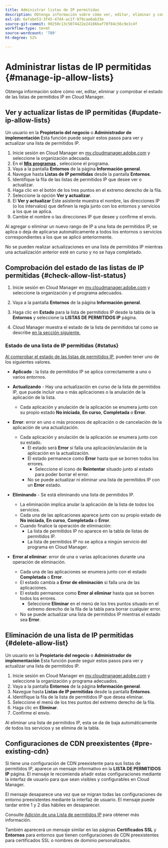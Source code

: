 ```yaml
---
title: Administrar listas de IP permitidas
description: Obtenga información sobre cómo ver, editar, eliminar y comprobar el estado de las listas de permitidos IP en Cloud Manager.
exl-id: 6efabe53-3f45-47d4-ac1f-979cae0ab33e
source-git-commit: 90250c13c5074422e24186baf78f84c56c9e3c4f
workflow-type: tm+mt
source-wordcount: '789'
ht-degree: 52%

---
```


# Administrar listas de IP permitidas {#manage-ip-allow-lists}

Obtenga información sobre cómo ver, editar, eliminar y comprobar el estado de las listas de permitidos IP en Cloud Manager.

## Ver y actualizar listas de IP permitidas {#update-ip-allow-lists}

Un usuario en la **Propietario del negocio** o **Administrador de implementación** Esta función puede seguir estos pasos para ver y actualizar una lista de permitidos IP.

1. Inicie sesión en Cloud Manager en [my.cloudmanager.adobe.com](https://my.cloudmanager.adobe.com/) y seleccione la organización adecuada.
1. En el **[Mis programas](/help/implementing/cloud-manager/getting-access-to-aem-in-cloud/editing-programs.md#my-programs)** , seleccione el programa.
1. Vaya a la pantalla **Entornos** de la página **Información general**.
1. Navegue hasta **Listas de IP permitidas** desde la pantalla **Entornos**.
1. Identifique la fila de las listas de permitidos IP que desee ver o actualizar.
1. Haga clic en el botón de los tres puntos en el extremo derecho de la fila.
1. Seleccione la opción **Ver y actualizar**.
1. El **Ver y actualizar** Este asistente muestra el nombre, las direcciones IP (o los intervalos) que definen la regla junto con los entornos y servicios a los que se aplica.
1. Cambie el nombre o las direcciones IP que desee y confirme el envío.

Al agregar o eliminar un nuevo rango de IP a una lista de permitidos IP, se aplica o deja de aplicarse automáticamente a todos los entornos o servicios correspondientes a los que se aplicó anteriormente.

No se pueden realizar actualizaciones en una lista de permitidos IP mientras una actualización anterior esté en curso y no se haya completado.

## Comprobación del estado de las listas de IP permitidas {#check-allow-list-status}

1. Inicie sesión en Cloud Manager en [my.cloudmanager.adobe.com](https://my.cloudmanager.adobe.com/) y seleccione la organización y el programa adecuados.

1. Vaya a la pantalla **Entornos** de la página **Información general**.

1. Haga clic en **Estado** para la lista de permitidos IP desde la tabla de la **Entornos** y seleccione la **LISTAS DE PERMITIDOS IP** página.

1. Cloud Manager muestra el estado de la lista de permitidos tal como se describe [en la sección siguiente.](#status)

### Estado de una lista de IP permitidas {#status}

[Al comprobar el estado de las listas de permitidos IP,](#check-allow-list-status) pueden tener uno de los siguientes valores.

* **Aplicado** : la lista de permitidos IP se aplica correctamente a uno o varios entornos.

* **Actualizando** - Hay una actualización en curso de la lista de permitidos IP, que puede incluir una o más aplicaciones o la anulación de la aplicación de la lista.

   * Cada aplicación y anulación de la aplicación se enumera junto con su propio estado **No iniciada**, **En curso**, **Completada** o **Error**.

* **Error**: error en uno o más procesos de aplicación o de cancelación de la aplicación de una actualización.
   * Cada aplicación y anulación de la aplicación se enumera junto con su estado.
      * El estado será **Error** si falla una aplicación/anulación de la aplicación en la actualización.
      * El estado permanece como **Error** hasta que se borren todos los errores.
         * Seleccione el icono de **Reintentar** situado junto al estado para poder borrar el error.
      * No se puede actualizar ni eliminar una lista de permitidos IP con un **Error** estado.

* **Eliminando** - Se está eliminando una lista de permitidos IP.
   * La eliminación implica anular la aplicación de la lista de todos los servicios.
   * Cada una de las aplicaciones aparece junto con su propio estado de **No iniciada**, **En curso**, **Completada** o **Error**.
   * Cuando finalice la operación de eliminación:
      * La lista de permitidos IP no aparece en la tabla de listas de permitidos IP.
      * La lista de permitidos IP no se aplica a ningún servicio del programa en Cloud Manager.

* **Error al eliminar**: error de una o varias aplicaciones durante una operación de eliminación.

   * Cada una de las aplicaciones se enumera junto con el estado **Completada** o **Error**.
   * El estado cambia a **Error de eliminación** si falla una de las aplicaciones.
   * El estado permanece como **Error al eliminar** hasta que se borren todos los errores.
      * Seleccione **Eliminar** en el menú de los tres puntos situado en el extremo derecho de la fila de la tabla para borrar cualquier error.
   * No se puede actualizar una lista de permitidos IP mientras el estado sea **Error**.

## Eliminación de una lista de IP permitidas {#delete-allow-list}

Un usuario en la **Propietario del negocio** o **Administrador de implementación** Esta función puede seguir estos pasos para ver y actualizar una lista de permitidos IP.

1. Inicie sesión en Cloud Manager en [my.cloudmanager.adobe.com](https://my.cloudmanager.adobe.com/) y seleccione la organización y programa adecuados.
1. Vaya a la pantalla **Entornos** de la página **Información general**.
1. Navegue hasta **Listas de IP permitidas** desde la pantalla **Entornos**.
1. Identifique la fila de la lista de permitidos IP que desea eliminar.
1. Seleccione el menú de los tres puntos del extremo derecho de la fila.
1. Haga clic en **Eliminar**.
1. Confirme el envío.

Al eliminar una lista de permitidos IP, esta se da de baja automáticamente de todos los servicios y se elimina de la tabla.

## Configuraciones de CDN preexistentes {#pre-existing-cdn}

Si tiene una configuración de CDN preexistente para sus listas de permitidos IP, aparece un mensaje informativo en la **LISTA DE PERMITIDOS IP** página. El mensaje le recomienda añadir estas configuraciones mediante la interfaz de usuario para que sean visibles y configurables en Cloud Manager.

El mensaje desaparece una vez que se migran todas las configuraciones de entorno preexistentes mediante la interfaz de usuario. El mensaje puede tardar entre 1 y 2 días hábiles en desaparecer.

Consulte [Adición de una Lista de permitidos IP](/help/implementing/cloud-manager/ip-allow-lists/add-ip-allow-lists.md) para obtener más información.

También aparecerá un mensaje similar en las páginas **Certificados SSL** y **Entornos** para entornos que tienen configuraciones de CDN preexistentes para certificados SSL o nombres de dominio personalizados.
